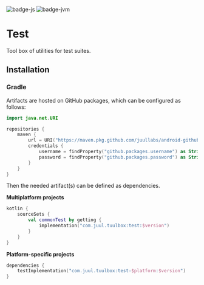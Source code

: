 ![badge-js]
![badge-jvm]

# Test

Tool box of utilities for test suites.

## Installation

### Gradle

Artifacts are hosted on GitHub packages, which can be configured as follows:

```kotlin
import java.net.URI

repositories {
    maven {
        url = URI("https://maven.pkg.github.com/juullabs/android-github-packages")
        credentials {
            username = findProperty("github.packages.username") as String
            password = findProperty("github.packages.password") as String
        }
    }
}
```

Then the needed artifact(s) can be defined as dependencies.

**Multiplatform projects**

```kotlin
kotlin {
    sourceSets {
        val commonTest by getting {
            implementation("com.juul.tuulbox:test:$version")
        }
    }
}
```

**Platform-specific projects**

```kotlin
dependencies {
    testImplementation("com.juul.tuulbox:test-$platform:$version")
}
```


[badge-android]: http://img.shields.io/badge/platform-android-6EDB8D.svg?style=flat
[badge-ios]: http://img.shields.io/badge/platform-ios-CDCDCD.svg?style=flat
[badge-js]: http://img.shields.io/badge/platform-js-F8DB5D.svg?style=flat
[badge-jvm]: http://img.shields.io/badge/platform-jvm-DB413D.svg?style=flat
[badge-linux]: http://img.shields.io/badge/platform-linux-2D3F6C.svg?style=flat
[badge-windows]: http://img.shields.io/badge/platform-windows-4D76CD.svg?style=flat
[badge-mac]: http://img.shields.io/badge/platform-macos-111111.svg?style=flat
[badge-watchos]: http://img.shields.io/badge/platform-watchos-C0C0C0.svg?style=flat
[badge-tvos]: http://img.shields.io/badge/platform-tvos-808080.svg?style=flat
[badge-wasm]: https://img.shields.io/badge/platform-wasm-624FE8.svg?style=flat
